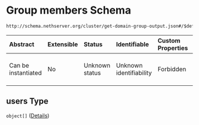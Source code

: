 # Group members Schema

```txt
http://schema.nethserver.org/cluster/get-domain-group-output.json#/$defs/group/properties/users
```



| Abstract            | Extensible | Status         | Identifiable            | Custom Properties | Additional Properties | Access Restrictions | Defined In                                                                                    |
| :------------------ | :--------- | :------------- | :---------------------- | :---------------- | :-------------------- | :------------------ | :-------------------------------------------------------------------------------------------- |
| Can be instantiated | No         | Unknown status | Unknown identifiability | Forbidden         | Allowed               | none                | [get-domain-group-output.json\*](cluster/get-domain-group-output.json "open original schema") |

## users Type

`object[]` ([Details](get-domain-group-output-defs-user.md))

